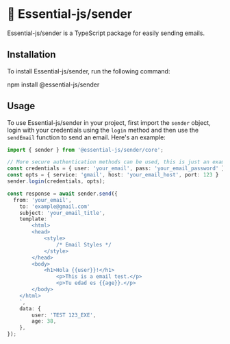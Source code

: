 # 📨 Essential-js/sender

Essential-js/sender is a TypeScript package for easily sending emails.

## Installation

To install Essential-js/sender, run the following command:

npm install @essential-js/sender

## Usage

To use Essential-js/sender in your project, first import the `sender` object, login with your credentials using the `login` method and then use the `sendEmail` function to send an email. Here's an example:

```typescript
import { sender } from '@essential-js/sender/core';

// More secure authentication methods can be used, this is just an example.
const credentials = { user: 'your_email', pass: 'your_email_password' };
const opts = { service: 'gmail', host: 'your_email_host', port: 123 }
sender.login(credentials, opts);

const response = await sender.send({
  from: 'your_email',
	to: 'example@gmail.com'
	subject: 'your_email_title',
	template: `
		<html>
		<head>
			<style>
				/* Email Styles */
			</style>
		</head>
		<body>
			<h1>Hola {{user}}!</h1>
			    <p>This is a email test.</p>
			    <p>Tu edad es {{age}}.</p>
		</body>
	</html>
	`,
	data: {
        user: 'TEST 123_EXE',
		age: 38,
	},
});
```
